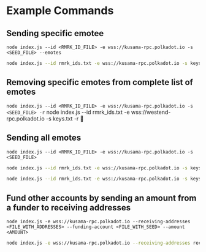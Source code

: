 # Example Commands

## Sending specific emotee

`node index.js --id <RMRK_ID_FILE> -e wss://kusama-rpc.polkadot.io -s <SEED_FILE> --emotes`

```sh
node index.js --id rmrk_ids.txt -e wss://kusama-rpc.polkadot.io -s keys.txt --emotes 🩸 🌫 --chunk
```

## Removing specific emotes from complete list of emotes

`node index.js --id <RMRK_ID_FILE> -e wss://kusama-rpc.polkadot.io -s <SEED_FILE> -r`
node index.js --id rmrk_ids.txt -e wss://westend-rpc.polkadot.io -s keys.txt -r 🐣

## Sending all emotes

`node index.js --id <RMRK_ID_FILE> -e wss://kusama-rpc.polkadot.io -s <SEED_FILE>`

```sh
node index.js --id rmrk_ids.txt -e wss://kusama-rpc.polkadot.io -s keys.txt
```

```sh
node index.js --id rmrk_ids.txt -e wss://kusama-rpc.polkadot.io -s keys.txt --chunk false
```

## Fund other accounts by sending an amount from a funder to receiving addresses

`node index.js -e wss://kusama-rpc.polkadot.io --receiving-addresses <FILE_WITH_ADDRESSES> --funding-account <FILE_WITH_SEED> --amount <AMOUNT>`

```sh
node index.js -e wss://kusama-rpc.polkadot.io --receiving-addresses receiving-addresses.txt --funding-account .funding-account --amount 0.06
```
